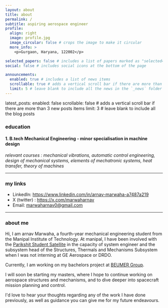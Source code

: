 ```yaml
---
layout: about
title: about
permalink: /
subtitle: aspiring aerospace engineer
profile:
  align: right
  image: profile.jpg
  image_circular: false # crops the image to make it circular
  more_info: >
    <p>Gurgaon, Haryana, 122002</p>

selected_papers: false # includes a list of papers marked as "selected={true}"
social: false # includes social icons at the bottom of the page

announcements:
  enabled: true # includes a list of news items
  scrollable: true # adds a vertical scroll bar if there are more than 3 news items
  limit: 5 # leave blank to include all the news in the `_news` folder
---
```


latest_posts:
  enabled: false
  scrollable: false # adds a vertical scroll bar if there are more than 3 new posts items
  limit: 3 # leave blank to include all the blog posts

### education
#### 1. B.tech Mechanical Engineering - minor specialisation in machine design
  *relevant courses : mechanical vibrations, automatic control engineering, design of mechanical systems, elements of mechatronic systems, heat transfer, theory of machines*

---

### my links  
  - LinkedIn: https://www.linkedin.com/in/arnav-marwaha-a7487a219  
  - X (twitter) : https://x.com/marwaharnav
  - Email: marwaharnav0@gmail.com

---


### about me
Hi, I am arnav Marwaha, a fourth-year mechanical engineering student from the Manipal Institute of Technology. At manipal, I have been involved with the [Parikshit Student Satellite](parikshitspace.in) in the capacity of system engineer and the subsystem head of the Structures, Thermals and Mechanisms Subsystem when I was not interning at GE Aerospace or DRDO. 

Currently, I am working on my bachelors project at [BEUMER Group](https://www.beumergroup.com/about-us/beumer-india-private-limited/).

I will soon be starting my masters, where I hope to continue working on aerospace structures and mechanisms, and to dive deeper into spacecraft mission planning and control.

I'd love to hear your thoughts regarding any of the work I have done previously, as well as guidance you can give me for my future endeavours. 
